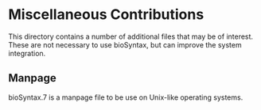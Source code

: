 # Miscellaneous Contributions

This directory contains a number of additional files that may be of interest.
These are not necessary to use bioSyntax, but can improve the system integration.

## Manpage

bioSyntax.7 is a manpage file to be use on Unix-like operating systems.
